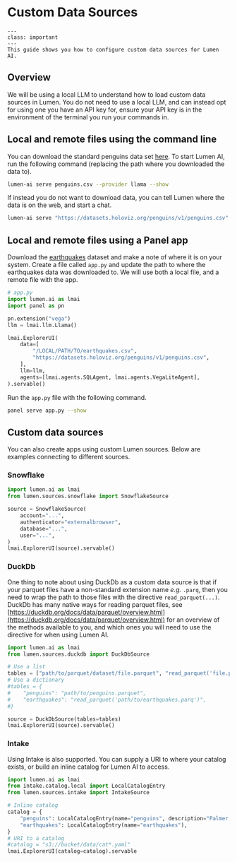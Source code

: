 # Custom Data Sources

```{admonition} What does this guide solve?
---
class: important
---
This guide shows you how to configure custom data sources for Lumen AI.
```

## Overview

We will be using a local LLM to understand how to load custom data sources in Lumen. You do not need
to use a local LLM, and can instead opt for using one you have an API key for, ensure your API key
is in the environment of the terminal you run your commands in.

## Local and remote files using the command line

You can download the standard penguins data set
[here](https://datasets.holoviz.org/penguins/v1/penguins.csv). To start Lumen AI, run the following
command (replacing the path where you downloaded the data to).

```bash
lumen-ai serve penguins.csv --provider llama --show
```

If instead you do not want to download data, you can tell Lumen where the data is on the web, and
start a chat.

```bash
lumen-ai serve "https://datasets.holoviz.org/penguins/v1/penguins.csv" --provider llama --show
```

## Local and remote files using a Panel app

Download the [earthquakes](https://earthquake.usgs.gov/fdsnws/event/1/query?format=csv) dataset and
make a note of where it is on your system. Create a file called `app.py` and update the path to
where the earthquakes data was downloaded to. We will use both a local file, and a remote file with
the app.

```python
# app.py
import lumen.ai as lmai
import panel as pn

pn.extension("vega")
llm = lmai.llm.Llama()

lmai.ExplorerUI(
    data=[
        "/LOCAL/PATH/TO/earthquakes.csv",
        "https://datasets.holoviz.org/penguins/v1/penguins.csv",
    ],
    llm=llm,
    agents=[lmai.agents.SQLAgent, lmai.agents.VegaLiteAgent],
).servable()
```

Run the `app.py` file with the following command.

```bash
panel serve app.py --show
```

## Custom data sources

You can also create apps using custom Lumen sources. Below are examples connecting to different
sources.

### Snowflake

```python
import lumen.ai as lmai
from lumen.sources.snowflake import SnowflakeSource

source = SnowflakeSource(
    account="...",
    authenticator="externalbrowser",
    database="...",
    user="...",
)
lmai.ExplorerUI(source).servable()
```

### DuckDb

One thing to note about using DuckDb as a custom data source is that if your parquet files have a
non-standard extension name _e.g._ `.parq`, then you need to wrap the path to those files with the
directive `read_parquet(...)`. DuckDb has many native ways for reading parquet files, see
[https://duckdb.org/docs/data/parquet/overview.html](https://duckdb.org/docs/data/parquet/overview.html)
for an overview of the methods available to you, and which ones you will need to use the directive
for when using Lumen AI.

```python
import lumen.ai as lmai
from lumen.sources.duckdb import DuckDbSource

# Use a list
tables = ["path/to/parquet/dataset/file.parquet", "read_parquet('file.parq')"]
# Use a dictionary
#tables = {
#    "penguins": "path/to/penguins.parquet",
#    "earthquakes": "read_parquet('path/to/earthquakes.parq')",
#}

source = DuckDbSource(tables=tables)
lmai.ExplorerUI(source).servable()
```

### Intake

Using Intake is also supported. You can supply a URI to where your catalog exists, or build an
inline catalog for Lumen AI to access.

```python
import lumen.ai as lmai
from intake.catalog.local import LocalCatalogEntry
from lumen.sources.intake import IntakeSource

# Inline catalog
catalog = {
    "penguins": LocalCatalogEntry(name="penguins", description="Palmer penguins", args=...),
    "earthquakes": LocalCatalogEntry(name="earthquakes"),
}
# URI to a catalog
#catalog = "s3://bucket/data/cat*.yaml"
lmai.ExplorerUI(catalog=catalog).servable
```
